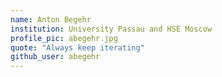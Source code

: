 ```yaml
---
name: Anton Begehr
institution: University Passau and HSE Moscow
profile_pic: abegehr.jpg
quote: "Always keep iterating"
github_user: abegehr
---
```

